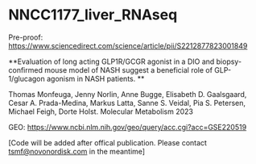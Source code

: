 # NNCC1177_liver_RNAseq

Pre-proof:
https://www.sciencedirect.com/science/article/pii/S2212877823001849

**Evaluation of long acting GLP1R/GCGR agonist in a DIO and biopsy-confirmed mouse model of NASH suggest a beneficial role of GLP-1/glucagon agonism in NASH patients.
**

Thomas Monfeuga, Jenny Norlin, Anne Bugge, Elisabeth D. Gaalsgaard, Cesar A. Prada-Medina, Markus Latta, Sanne S. Veidal, Pia S. Petersen, Michael Feigh, Dorte Holst. Molecular Metabolism 2023

GEO: https://www.ncbi.nlm.nih.gov/geo/query/acc.cgi?acc=GSE220519

[Code will be added after offical publication. Please contact tsmf@novonordisk.com in the meantime]
